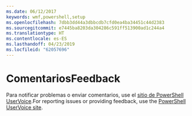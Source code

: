 ```yaml
---
ms.date: 06/12/2017
keywords: wmf,powershell,setup
ms.openlocfilehash: 7dbb3dd44a3dbbcdb7cfd0ea4ba34451c44d2383
ms.sourcegitcommit: e7445ba8203da304286c591ff513900ad1c244a4
ms.translationtype: HT
ms.contentlocale: es-ES
ms.lasthandoff: 04/23/2019
ms.locfileid: "62057696"
---
```

# <a name="feedback"></a><span data-ttu-id="83f35-102">Comentarios</span><span class="sxs-lookup"><span data-stu-id="83f35-102">Feedback</span></span>
<span data-ttu-id="83f35-103">Para notificar problemas o enviar comentarios, use el [sitio de PowerShell UserVoice](http://windowsserver.uservoice.com/forums/301869-powershell).</span><span class="sxs-lookup"><span data-stu-id="83f35-103">For reporting issues or providing feedback, use the [PowerShell UserVoice site](http://windowsserver.uservoice.com/forums/301869-powershell).</span></span>
